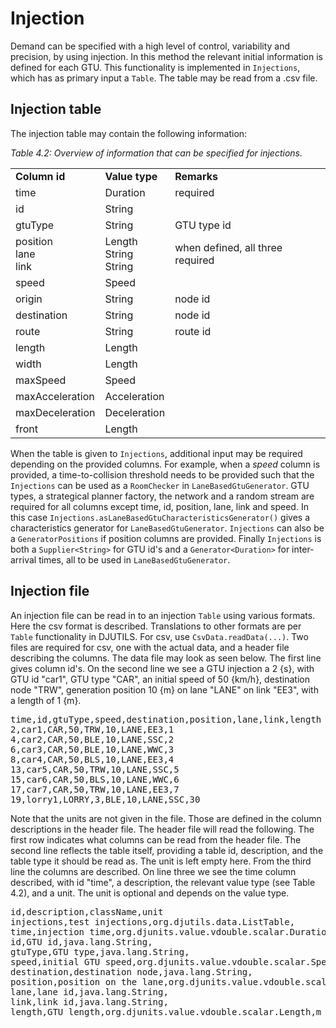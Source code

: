# Injection

Demand can be specified with a high level of control, variability and precision, by using injection. In this method the relevant initial information is defined for each GTU. This functionality is implemented in `Injections`, which has as primary input a `Table`. The table may be read from a .csv file.


## Injection table

The injection table may contain the following information:

_Table 4.2: Overview of information that can be specified for injections._
<table>
<tr><td><b>Column id</td><td><b>Value type</td><td><b>Remarks</b></td></tr>
<tr><td>time</td><td>Duration</td><td>required</td></tr>
<tr><td>id</td><td>String</td><td></td></tr>
<tr><td>gtuType</td><td>String</td><td>GTU type id</td></tr>
<tr><td>position<br>lane<br>link</td><td>Length<br>String<br>String</td><td>when defined, all three required</td></tr>
<tr><td>speed</td><td>Speed</td><td></td></tr>
<tr><td>origin</td><td>String</td><td>node id</td></tr>
<tr><td>destination</td><td>String</td><td>node id</td></tr>
<tr><td>route</td><td>String</td><td>route id</td></tr>
<tr><td>length</td><td>Length</td><td></td></tr>
<tr><td>width</td><td>Length</td><td></td></tr>
<tr><td>maxSpeed</td><td>Speed</td><td></td></tr>
<tr><td>maxAcceleration</td><td>Acceleration</td><td></td></tr>
<tr><td>maxDeceleration</td><td>Deceleration</td><td></td></tr>
<tr><td>front</td><td>Length</td><td></td></tr>
</table>

When the table is given to `Injections`, additional input may be required depending on the provided columns. For example, when a <i>speed</i> column is provided, a time-to-collision threshold needs to be provided such that the `Injections` can be used as a `RoomChecker` in `LaneBasedGtuGenerator`. GTU types, a strategical planner factory, the network and a random stream are required for all columns except time, id, position, lane, link and speed. In this case `Injections.asLaneBasedGtuCharacteristicsGenerator()` gives a characteristics generator for `LaneBasedGtuGenerator`. `Injections` can also be a `GeneratorPositions` if position columns are provided. Finally `Injections` is both a `Supplier<String>` for GTU id's and a `Generator<Duration>` for inter-arrival times, all to be used in `LaneBasedGtuGenerator`.

## Injection file

An injection file can be read in to an injection `Table` using various formats. Here the csv format is described. Translations to other formats are per `Table` functionality in DJUTILS. For csv, use `CsvData.readData(...)`. Two files are required for csv, one with the actual data, and a header file describing the columns. The data file may look as seen below. The first line gives column id's. On the second line we see a GTU injection a 2 {s}, with GTU id "car1", GTU type "CAR", an initial speed of 50 {km/h}, destination node "TRW", generation position 10 {m} on lane "LANE" on link "EE3", with a length of 1 {m}.

<pre>
time,id,gtuType,speed,destination,position,lane,link,length
2,car1,CAR,50,TRW,10,LANE,EE3,1
4,car2,CAR,50,BLE,10,LANE,SSC,2
6,car3,CAR,50,BLE,10,LANE,WWC,3
8,car4,CAR,50,BLS,10,LANE,EE3,4
13,car5,CAR,50,TRW,10,LANE,SSC,5
15,car6,CAR,50,BLS,10,LANE,WWC,6
17,car7,CAR,50,TRW,10,LANE,EE3,7
19,lorry1,LORRY,3,BLE,10,LANE,SSC,30
</pre>

Note that the units are not given in the file. Those are defined in the column descriptions in the header file. The header file will read the following. The first row indicates what columns can be read from the header file. The second line reflects the table itself, providing a table id, description, and the table type it should be read as. The unit is left empty here. From the third line the columns are described. On line three we see the time column described, with id "time", a description, the relevant value type (see Table 4.2), and a unit. The unit is optional and depends on the value type.

<pre>
id,description,className,unit
injections,test injections,org.djutils.data.ListTable,
time,injection time,org.djunits.value.vdouble.scalar.Duration,s
id,GTU id,java.lang.String,
gtuType,GTU type,java.lang.String,
speed,initial GTU speed,org.djunits.value.vdouble.scalar.Speed,km/h
destination,destination node,java.lang.String,
position,position on the lane,org.djunits.value.vdouble.scalar.Length,m
lane,lane id,java.lang.String,
link,link id,java.lang.String,
length,GTU length,org.djunits.value.vdouble.scalar.Length,m
</pre>
